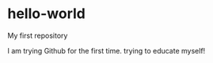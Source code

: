 # hello-world
My first repository

I am trying Github for the first time. trying to educate myself!
